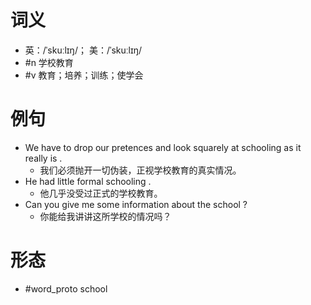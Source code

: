 # 词义
- 英：/ˈskuːlɪŋ/； 美：/ˈskuːlɪŋ/
- #n 学校教育
- #v 教育；培养；训练；使学会
# 例句
- We have to drop our pretences and look squarely at schooling as it really is .
	- 我们必须抛开一切伪装，正视学校教育的真实情况。
- He had little formal schooling .
	- 他几乎没受过正式的学校教育。
- Can you give me some information about the school ?
	- 你能给我讲讲这所学校的情况吗？
# 形态
- #word_proto school
